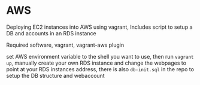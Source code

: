 # AWS
Deploying EC2 instances into AWS using vagrant, Includes script to setup a DB and accounts in an RDS instance


Required software, vagrant, vagrant-aws plugin

set AWS environment variable to the shell you want to use, then run <code>vagrant up</code>, manually create your own RDS instance and change the webpages to point at your RDS instances address, there is also <code>db-init.sql</code> in the repo to setup the DB structure and webaccount
